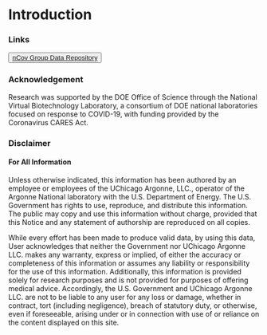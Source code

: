 
# Introduction


### Links
<button>[nCov Group Data Repository](https://2019-ncovgroup.github.io/data)</button>

### Acknowledgement

Research was supported by the DOE Office of Science through the National Virtual Biotechnology Laboratory, a consortium of DOE national laboratories focused on response to COVID-19, with funding provided by the Coronavirus CARES Act.

### Disclaimer
#### For All Information

Unless otherwise indicated, this information has been authored by an employee or employees of the UChicago Argonne, LLC., operator of the Argonne National laboratory with the U.S. Department of Energy. The U.S. Government has rights to use, reproduce, and distribute this information. The public may copy and use this information without charge, provided that this Notice and any statement of authorship are reproduced on all copies.

While every effort has been made to produce valid data, by using this data, User acknowledges that neither the Government nor UChicago Argonne LLC. makes any warranty, express or implied, of either the accuracy or completeness of this information or assumes any liability or responsibility for the use of this information. Additionally, this information is provided solely for research purposes and is not provided for purposes of offering medical advice. Accordingly, the U.S. Government and UChicago Argonne LLC. are not to be liable to any user for any loss or damage, whether in contract, tort (including negligence), breach of statutory duty, or otherwise, even if foreseeable, arising under or in connection with use of or reliance on the content displayed on this site.
